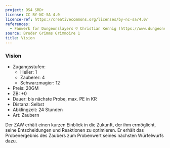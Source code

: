 ```yaml
---
project: DS4 SRD+
license: CC BY-NC-SA 4.0
licence-ref: https://creativecommons.org/licenses/by-nc-sa/4.0/
references: 
  - Fanwerk for Dungeonslayers © Christian Kennig (https://www.dungeonslayers.net/)
source: Bruder Grimms Grimmoire 1
title: Vision
---
```


### Vision

- Zugangsstufen:
  - Heiler: 1
  - Zauberer: 4
  - Schwarzmagier: 12
- Preis: 20GM
- ZB: +0
- Dauer: bis nächste Probe, max. PE in KR
- Distanz: Selbst
- Abklingzeit: 24 Stunden
- Art: Zaubern

Der ZAW erhält einen kurzen Einblick in die Zukunft, der ihm ermöglicht, seine Entscheidungen und Reaktionen zu optimieren. Er erhält das Probenergebnis des Zaubers zum Probenwert seines nächsten Würfelwurfs dazu.

